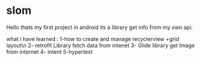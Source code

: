 # slom
Hello thats my first project in android 
its a library get info from my own api.



what i have learned :
1-how to create and manage  recyclerview +grid layout\n
2- retrofit Library fetch data from intenet 
3- Glide library get Image from internet
4- intent 
5-hypertext 
